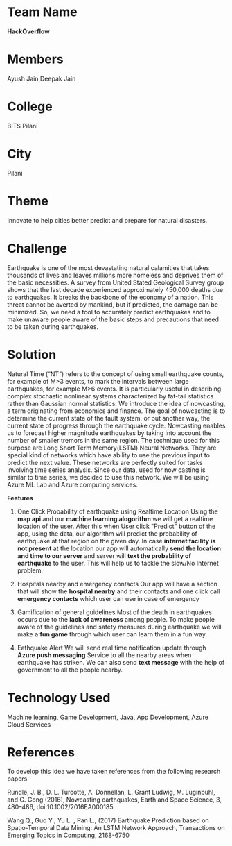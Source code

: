 # Team Name
**HackOverflow**

# Members
Ayush Jain,Deepak Jain

# College
BITS Pilani

# City
Pilani

# Theme
Innovate to help cities better predict and prepare for natural disasters.

# Challenge
Earthquake is one of the most devastating natural calamities that takes thousands of lives and leaves millions more homeless and deprives them of the basic necessities. A survey from United Stated Geological Survey group shows that the last decade experienced approximately 450,000 deaths due to earthquakes. It breaks the backbone of the economy of a nation. This threat cannot be averted by mankind, but if predicted, the damage can be minimized. So, we need a tool to accurately predict earthquakes and to make unaware people aware of the basic steps and precautions that need to be taken during earthquakes.

# Solution
Natural Time (“NT”) refers to the concept of using small earthquake counts, for example of M>3 events, to mark the intervals between large earthquakes, for example M>6 events. It is particularly useful in describing complex stochastic nonlinear systems characterized by fat-tail statistics rather than Gaussian normal statistics.
We introduce the idea of nowcasting, a term originating from economics and finance. The goal of nowcasting is to determine the current state of the fault system, or put another way, the current state of progress through the earthquake cycle. 
Nowcasting enables us to forecast higher magnitude earthquakes by taking into account the number of smaller tremors in the same region. The technique used for this purpose are Long Short Term Memory(LSTM) Neural Networks. They are special kind of networks which have ability to use the previous input to predict the next value. These networks are perfectly suited for tasks involving time series analysis. Since our data, used for now casting is similar to time series, we decided to use this network.
We will be using Azure ML Lab and Azure computing services.

**Features**
1. One Click Probability of earthquake using Realtime Location
Using the **map api** and our **machine learning alogorithm** we will get a realtime location of the user. After this when User click "Predict" button of the app, using the data, our algorithm will predict the probability of earthquake at that region on the given day. In case **internet facility is not present** at the location our app will automatically **send the location and time to our server** and server will **text the probability of earthquake** to the user. This will help us to tackle the slow/No Internet problem.

2. Hospitals nearby and emergency contacts
Our app will have a section that will show the **hospital nearby** and their contacts and one click call **emergency contacts** which user can use in case of emergency

3. Gamification of general guidelines
Most of the death in earthquakes occurs due to the **lack of awareness** among people. To make people aware of the guidelines and safety measures during earthquake we will make a **fun game** through which user can learn them in a fun way. 

4. Eathquake Alert
We will send real time notification update through **Azure push messaging** Service to all the nearby areas when earthquake has striken. We can also send **text message** with the help of government to all the people nearby.

# Technology Used
Machine learning,
Game Development,
Java,
App Development,
Azure Cloud Services

# References
To develop this idea we have taken references from the following research papers

Rundle, J. B., D. L. Turcotte, A. Donnellan, L. Grant Ludwig, M. Luginbuhl, and G. Gong (2016), Nowcasting earthquakes, Earth and Space Science, 3, 480–486, doi:10.1002/2016EA000185.

Wang Q., Guo Y., Yu L. , Pan L., (2017) Earthquake Prediction based on Spatio-Temporal Data Mining: An LSTM Network Approach, Transactions on Emerging Topics in Computing, 2168-6750 
















